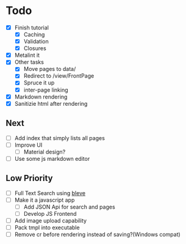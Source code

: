 # Todo

- [X] Finish tutorial
	- [X] Caching
	- [X] Validation
	- [X] Closures
- [X] Metalint it
- [X] Other tasks
	- [X] Move pages to data/
	- [X] Redirect to /view/FrontPage
	- [X] Spruce it up
	- [X] inter-page linking
- [X] Markdown rendering
- [X] Sanitizie html after rendering

## Next

- [ ] Add index that simply lists all pages
- [ ] Improve UI
	- [ ] Material design?
- [ ] Use some js markdown editor

## Low Priority

- [ ] Full Text Search using [bleve](http://www.blevesearch.com/)
- [ ] Make it a javascript app
	- [ ] Add JSON Api for search and pages
	- [ ] Develop JS Frontend
- [ ] Add image upload capability
- [ ] Pack tmpl into executable
- [ ] Remove cr before rendering instead of saving?(Windows compat)
